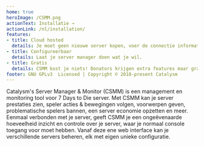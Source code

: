 ```yaml
---
home: true
heroImage: /CSMM.png
actionText: Installatie →
actionLink: /nl/installation/
features:
- title: Cloud hosted
  details: Je moet geen nieuwe server kopen, voer de connectie informatie in en klaar!
- title: Configureerbaar
  details: Laat je server manager doen wat je wil.
- title: Gratis
  details: CSMM kost je niets! Donators krijgen extra features maar gratis gebruikers krijgen een volledig functionele server manager
footer: GNU GPLv3  Licensed | Copyright © 2018-present Catalysm
---
```



Catalysm's Server Manager & Monitor (CSMM) is een management en monitoring tool voor 7 Days to Die server. Met CSMM kan je server prestaties zien, speler acties & bewegingen volgen, voorwerpen geven, problematische spelers bannen, een server economie opzetten en meer. Eenmaal verbonden met je server, geeft CSMM je een ongeëvenaarde hoeveelheid inzicht en controle over je server, waar je normaal console toegang voor moet hebben. Vanaf deze ene web interface kan je verschillende servers beheren, elk met eigen unieke configuratie.
